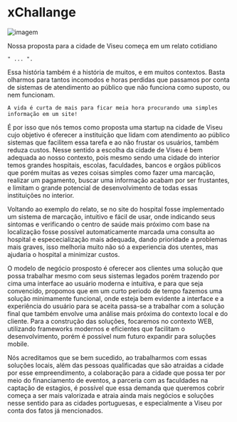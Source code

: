 # xChallange

![imagem](https://user-images.githubusercontent.com/79986367/167729369-f97aaead-7df7-4c78-a65f-f2456430d344.png)


  Nossa proposta para a cidade de Viseu começa em um relato cotidiano 
  
    " ... ".
Essa história também é a história de muitos, e em muitos contextos. Basta olharmos
para tantos incomodos e horas perdidas que passamos por conta de sistemas de atendimento ao público
que não funciona como suposto, ou nem funcionam.
  
    A vida é curta de mais para ficar meia hora procurando uma simples informação em um site!

  É por isso que nós temos como proposta uma startup na cidade de Viseu cujo objetivo é oferecer 
  a instituição que lidam com atendimento ao público sistemas que facilitem essa tarefa e ao 
  não frustar os usuários, também reduza custos. 
  Nesse sentido a escolha da cidade de Viseu é bem adequada
  ao nosso contexto, pois mesmo sendo uma cidade do interior temos grandes hospitais, escolas, faculdades,
  bancos e orgãos públicos que porém muitas as vezes coisas simples como fazer uma marcação, realizar um pagamento, buscar uma informação acabam por ser frustantes, 
  e limitam o grande potencial de desenvolvimento de todas essas instituições no interior.
  
  Voltando ao exemplo do relato, se no site do hospital fosse implementado um sistema de marcação, intuitivo e fácil de usar,
  onde indicando seus sintomas e verificando o centro de saúde mais próximo com base na localização fosse possível
  automaticamente marcada uma consulta ao hospital e espececialização mais adequada, dando prioridade a problemas
  mais graves, isso melhoria muito não só a experiencia dos utentes, mas ajudaria o hospital a minimizar custos.
  
  O modelo de negócio prosposto é oferecer aos clientes uma solução que possa trabalhar mesmo com seus sistemas legados
  porém trazendo por cima uma interface ao usuário moderna e intuitiva, e para que seja convencido,
  propomos que em um curto periodo de tempo fazemos uma solução minimamente funcional, onde esteja bem evidente
  a interface e a experiência do usuário para se aceita passa-se a trabalhar com a solução final que também
  envolve uma análise mais próxima do contexto local e do cliente.
    Para a construção das soluções, focaremos no contexto WEB, utilizando frameworks modernos e eficientes
    que facilitam o desenvolvimento, porém é possível num futuro expandir para soluções mobile.
    
    
  Nós acreditamos que se bem sucedido, ao trabalharmos com essas soluções locais, além das pessoas
    qualificadas que são atraidas a cidade por esse empreendimento, a colaboração para a cidade que possa ter 
    por meio do financiamento de eventos, a parceria com as faculdades na captação de estagios, 
    é possível que essa demanda que queremos cobrir começa a ser mais valorizada e atraia ainda mais
    negócios e soluções nesse sentido para as cidades portuguesas, e especialmente a Viseu por conta
    dos fatos já mencionados.
    
